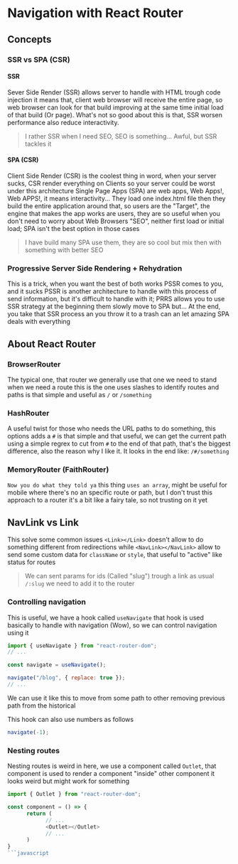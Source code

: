 # Navigation with React Router

## Concepts

### SSR vs SPA (CSR)

#### SSR

Sever Side Render (SSR) allows server to handle with HTML trough code injection
it means that, client web browser will receive the entire page, so web browser
can look for that build improving at the same time initial load of that build
(Or page). What's not so good about this is that, SSR worsen performance also
reduce interactivity.

> I rather SSR when I need SEO, SEO is something... Awful, but SSR tackles it

#### SPA (CSR)

Client Side Render (CSR) is the coolest thing in word, when your server sucks, CSR
render everything on Clients so your server could be worst under this architecture
Single Page Apps (SPA) are web apps, Web Apps!, Web APPS!, it means interactivity...
They load one index.html file then they build the entire application around that,
so users are the "Target", the engine that makes the app works are users, they are
so useful when you don't need to worry about Web Browsers "SEO", neither first load
or initial load; SPA isn't the best option in those cases

> I have build many SPA use them, they are so cool but mix then with something with better SEO

### Progressive Server Side Rendering + Rehydration

This is a trick, when you want the best of both works PSSR comes to you, and it sucks
PSSR is another architecture to handle with this process of send information, but
it's difficult to handle with it; PRRS allows you to use SSR strategy at the beginning
them slowly move to SPA but... At the end, you take that SSR process an you throw it
to a trash can an let amazing SPA deals with everything

## About React Router

### BrowserRouter

The typical one, that router we generally use that one we need to stand when we need a route
this is the one uses slashes to identify routes and paths is that simple and useful as `/`
or `/something`

### HashRouter

A useful twist for those who needs the URL paths to do something, this options adds a `#`
is that simple and that useful, we can get the current path using a simple regrex to cut
from `#` to the end of that path, that's the biggest difference, also the reason why I like
it. It looks in the end like: `/#/something`

### MemoryRouter (FaithRouter)

`Now you do what they told ya` this thing `uses an array`, might be useful for mobile where
there's no an specific route or path, but I don't trust this approach to a router it's a
bit like a fairy tale, so not trusting on it yet

## NavLink vs Link

This solve some common issues `<Link></Link>` doesn't allow to do something different from
redirections while `<NavLink></NavLink>` allow to send some custom data for `className` or
`style`, that useful to "active" like status for routes

> We can sent params for ids (Called "slug") trough a link as usual `/:slug` we need to add it to the router

### Controlling navigation

This is useful, we have a hook called `useNavigate` that hook is used basically to handle with
navigation (Wow), so we can control navigation using it

```javascript
import { useNavigate } from "react-router-dom";
// ...

const navigate = useNavigate();

navigate("/blog", { replace: true });
// ...
```

We can use it like this to move from some path to other removing previous path from the historical

This hook can also use numbers as follows

```javascript
navigate(-1);
```

### Nesting routes

Nesting routes is weird in here, we use a component called `Outlet`, that component is used to render
a component "inside" other component it looks weird but might work for something

````javascript
import { Outlet } from "react-router-dom";

const component = () => {
      return (
            // ...
            <Outlet></Outlet>
            // ...
      )
}
```javascript
````
